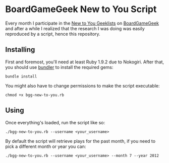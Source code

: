 BoardGameGeek New to You Script
===============================

Every month I participate in the [New to You
Geeklists](http://boardgamegeek.com/geeklist/51617/new-to-you-metametalist) on
[BoardGameGeek](http://boardgamegeek.com/) and after a while I realized that
the research I was doing was easily reproduced by a script, hence this
repository.

Installing
----------

First and foremost, you'll need at least Ruby 1.9.2 due to Nokogiri. After that,
you should use [bundler](http://bundler.io) to install the required gems:

    bundle install

You might also have to change permissions to make the script executable:

    chmod +x bgg-new-to-you.rb

Using
-----

Once everything's loaded, run the script like so:

    ./bgg-new-to-you.rb --username <your_username>

By default the script will retrieve plays for the past month, if you need to
pick a different month or year you can:

    ./bgg-new-to-you.rb --username <your_username> --month 7 --year 2012
